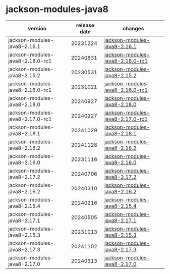 # jackson-modules-java8	


|version|release date|changes|
|---|---|---|
|jackson-modules-java8-2.16.1|20231224|[jackson-modules-java8-2.16.1](./jackson-modules-java8-2.16.1-20231224.md)|
|jackson-modules-java8-2.18.0-rc1|20240831|[jackson-modules-java8-2.18.0-rc1](./jackson-modules-java8-2.18.0-rc1-20240831.md)|
|jackson-modules-java8-2.15.2|20230531|[jackson-modules-java8-2.15.2](./jackson-modules-java8-2.15.2-20230531.md)|
|jackson-modules-java8-2.16.0-rc1|20231021|[jackson-modules-java8-2.16.0-rc1](./jackson-modules-java8-2.16.0-rc1-20231021.md)|
|jackson-modules-java8-2.18.0|20240927|[jackson-modules-java8-2.18.0](./jackson-modules-java8-2.18.0-20240927.md)|
|jackson-modules-java8-2.17.0-rc1|20240227|[jackson-modules-java8-2.17.0-rc1](./jackson-modules-java8-2.17.0-rc1-20240227.md)|
|jackson-modules-java8-2.18.1|20241029|[jackson-modules-java8-2.18.1](./jackson-modules-java8-2.18.1-20241029.md)|
|jackson-modules-java8-2.18.2|20241128|[jackson-modules-java8-2.18.2](./jackson-modules-java8-2.18.2-20241128.md)|
|jackson-modules-java8-2.16.0|20231116|[jackson-modules-java8-2.16.0](./jackson-modules-java8-2.16.0-20231116.md)|
|jackson-modules-java8-2.17.2|20240706|[jackson-modules-java8-2.17.2](./jackson-modules-java8-2.17.2-20240706.md)|
|jackson-modules-java8-2.16.2|20240310|[jackson-modules-java8-2.16.2](./jackson-modules-java8-2.16.2-20240310.md)|
|jackson-modules-java8-2.15.4|20240216|[jackson-modules-java8-2.15.4](./jackson-modules-java8-2.15.4-20240216.md)|
|jackson-modules-java8-2.17.1|20240505|[jackson-modules-java8-2.17.1](./jackson-modules-java8-2.17.1-20240505.md)|
|jackson-modules-java8-2.15.3|20231013|[jackson-modules-java8-2.15.3](./jackson-modules-java8-2.15.3-20231013.md)|
|jackson-modules-java8-2.17.3|20241102|[jackson-modules-java8-2.17.3](./jackson-modules-java8-2.17.3-20241102.md)|
|jackson-modules-java8-2.17.0|20240313|[jackson-modules-java8-2.17.0](./jackson-modules-java8-2.17.0-20240313.md)|
